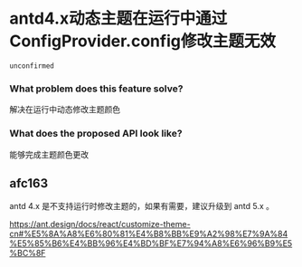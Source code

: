 # antd4.x动态主题在运行中通过ConfigProvider.config修改主题无效

`unconfirmed`

### What problem does this feature solve?

解决在运行中动态修改主题颜色

### What does the proposed API look like?

能够完成主题颜色更改

<!-- generated by ant-design-issue-helper. DO NOT REMOVE -->

## afc163

antd 4.x 是不支持运行时修改主题的，如果有需要，建议升级到 antd 5.x 。

https://ant.design/docs/react/customize-theme-cn#%E5%8A%A8%E6%80%81%E4%B8%BB%E9%A2%98%E7%9A%84%E5%85%B6%E4%BB%96%E4%BD%BF%E7%94%A8%E6%96%B9%E5%BC%8F
